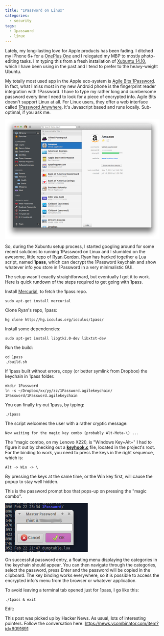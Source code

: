 ```yaml
---
title: "1Password on Linux"
categories:
  - security
tags:
  - 1password
  - linux
---
```


Lately, my long-lasting love for Apple products has been fading. I ditched my iPhone 6+ for a [OnePlus One](https://oneplus.net/) and I relegated my MBP to mostly photo-editing tasks. I'm typing this from a fresh installation of [Xubuntu 14.10](http://xubuntu.org/), which I have been using in the past and I tend to prefer  to the heavy-weight Ubuntu.

My totally most used app in the Apple eco-system is [Agile Bits 1Password](https://agilebits.com/onepassword). In fact, what I miss most in my new Android phone is the fingerprint reader integration with 1Password. I have to type my rather long and cumbersome password every time I need to look for a piece of encrypted info. Agile Bits doesn't support Linux at all. For Linux users, they offer a web interface called [1Password Anywhere](https://guides.agilebits.com/1password-mac/5/en/topic/1passwordanywhere). It's Javascript based and runs locally. Sub-optimal, if you ask me.

![Silvrback blog image](/_assets/images/1password-linux/1password_4_large.png)

So, during the Xubuntu setup process, I started googling around for some recent solutions to running 1Password on Linux and I stumbled on the awesome, little [repo](http://hg.icculus.org/icculus/1pass/) of [Ryan Gordon](https://plus.google.com/+RyanGordon/posts/ZFyb9TQS9zB). Ryan has hacked together a Lua script, named **1pass**, which can decrypt the 1Password keychain and show whatever info you store in 1Password in a very minimalistic GUI.

The setup wasn't exactly straightforward, but eventually I got it to work. Here is  quick rundown of the steps required to get going with 1pass.

InstaIl [Mercurial](http://www.selenic.com/mercurial/), to fetch the 1pass repo.

```
sudo apt-get install mercurial
```

Clone Ryan's repo, 1pass:

```
hg clone http://hg.icculus.org/icculus/1pass/
```

Install some dependencies:

```
sudo apt-get install libgtk2.0-dev libxtst-dev
```

Run the build:

```
cd 1pass
./build.sh
```

If 1pass built without errors, copy (or better symlink from Dropbox) the keychain in 1pass folder.

 ```
mkdir 1Password
ln -s ~/Dropbox/xx/yy/zz/1Password.agilekeychain/ 1Password/1Password.agilekeychain
```

You can finally try out 1pass, by typing:

```
./1pass
```

The script welcomes the user with a rather cryptic message:

```
Now waiting for the magic key combo (probably Alt-Meta-\) ...
```

The "magic combo, on my Lenovo X220, is  "Windows Key+Alt+\"
I had to figure it out by checking out a __[keyhook.c](http://hg.icculus.org/icculus/1pass/file/5155ff0e6d3d/keyhook.c)__ file, located in the project's root.
For the binding to work, you need to press the keys in the right sequence, which is:

```
Alt -> Win -> \
```

By pressing the keys at the same time, or the Win key first, will cause the popup to stay well hidden.

This is the password prompt box that pops-up on pressing the "magic combo".

![Silvrback blog image](/_assets/images/1password-linux/1pass_1_large.jpg)

On successful password entry, a floating menu displaying the categories in the keychain should appear. You can then navigate through the categories, select the password, press Enter and the password will be copied in the clipboard.
The key binding works everywhere, so it is possible to access the encrypted info's  menu from the browser or whatever application.

To avoid leaving a terminal tab opened just for 1pass, I go like this:

```
./1pass & exit
```

Edit:

This post was picked up by Hacker News. As usual, lots of interesting pointers. Follow the conversation here: <https://news.ycombinator.com/item?id=9091691>